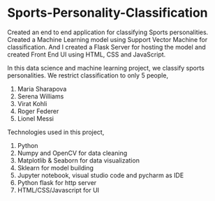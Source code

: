 # Sports-Personality-Classification
Created an end to end application for classifying Sports personalities. 
Created a Machine Learning model using Support Vector Machine for classification. 
And I created a Flask Server for hosting the model and created Front End UI using HTML, CSS and JavaScript.

In this data science and machine learning project, we classify sports personalities. We restrict classification to only 5 people,
1. Maria Sharapova
2. Serena Williams
3. Virat Kohli
4. Roger Federer
5. Lionel Messi

Technologies used in this project,
1. Python
2. Numpy and OpenCV for data cleaning
3. Matplotlib & Seaborn for data visualization
4. Sklearn for model building
5. Jupyter notebook, visual studio code and pycharm as IDE
6. Python flask for http server
7. HTML/CSS/Javascript for UI
